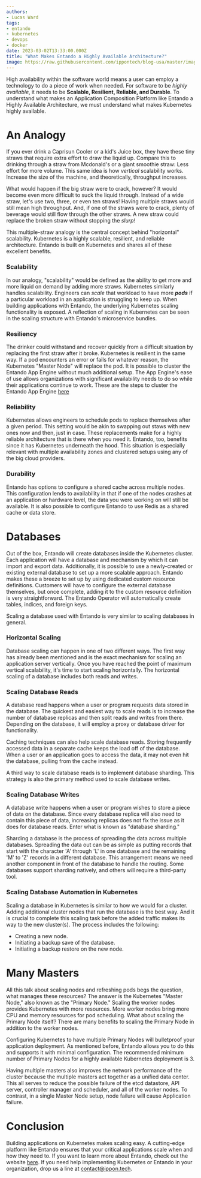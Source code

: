 ```yaml
---
authors:
- Lucas Ward
tags:
- entando
- kubernetes
- devops
- docker
date: 2023-03-02T13:33:00.000Z
title: "What Makes Entando a Highly Available Architecture?"
image: https://raw.githubusercontent.com/ippontech/blog-usa/master/images/2022/12/scalingkubernetesstraws.jpg
---
```


High availability within the software world means a user can employ a technology to do a piece of work when needed. For software to be *highly available*, it needs to be **Scalable, Resilient, Reliable, and Durable**. To understand what makes an Application Composition Platform like Entando a Highly Available Architecture, we must understand what makes Kubernetes highly available.

# An Analogy

If you ever drink a Caprisun Cooler or a kid's Juice box, they have these tiny straws that require extra effort to draw the liquid up. Compare this to drinking through a straw from Mcdonald's or a giant smoothie straw: Less effort for more volume. This same idea is how *vertical* scalability works. Increase the size of the machine, and theoretically, throughput increases.

What would happen if the big straw were to crack, however? It would become even more difficult to suck the liquid through. Instead of a wide straw, let's use two, three, or even ten straws! Having multiple straws would still mean high throughput. And, if one of the straws were to crack, plenty of beverage would still flow through the other straws. A new straw could replace the broken straw without stopping the *slurp!*

This multiple-straw analogy is the central concept behind "horizontal" scalability. Kubernetes is a highly scalable, resilient, and reliable architecture. Entando is built on Kubernetes and shares all of these excellent benefits.

### Scalability

In our analogy, "scalability" would be defined as the ability to get more and more liquid on demand by adding more straws. Kubernetes similarly handles scalability. Engineers can *scale* that workload to have more ***pods*** if a particular workload in an application is struggling to keep up. When building applications with Entando, the underlying Kubernetes scaling functionality is exposed. A reflection of scaling in Kubernetes can be seen in the scaling structure with Entando's microservice bundles.

### Resiliency

The drinker could withstand and recover quickly from a difficult situation by replacing the first straw after it broke. Kubernetes is resilient in the same way. If a pod encounters an error or fails for whatever reason, the Kubernetes "Master Node" will replace the pod. It is possible to cluster the Entando App Engine without much additional setup. The App Engine's ease of use allows organizations with significant availability needs to do so while their applications continue to work. These are the steps to cluster the Entando App Engine [here](https://developer.entando.com/next/tutorials/devops/caching-and-clustering.html#clustering)

### Reliability

Kubernetes allows engineers to schedule pods to replace themselves after a given period. This setting would be akin to swapping out staws with new ones now and then, just in case. These replacements make for a highly reliable architecture that is there when you need it. Entando, too, benefits since it has Kubernetes underneath the hood. This situation is especially relevant with multiple availability zones and clustered setups using any of the big cloud providers.

### Durability

Entando has options to configure a shared cache across multiple nodes. This configuration lends to availability in that if one of the nodes crashes at an application or hardware level, the data you were working on will still be available. It is also possible to configure Entando to use Redis as a shared cache or data store.

# Databases

Out of the box, Entando will create databases inside the Kubernetes cluster. Each application will have a database and mechanism by which it can import and export data. Additionally, it is possible to use a newly-created or existing external database to set up a more scalable approach. Entando makes these a breeze to set up by using dedicated custom resource definitions. Customers will have to configure the external database themselves, but once complete, adding it to the custom resource definition is very straightforward. The Entando Operator will automatically create tables, indices, and foreign keys.

Scaling a database used with Entando is very similar to scaling databases in general.

### Horizontal Scaling

Database scaling can happen in one of two different ways. The first way has already been mentioned and is the exact mechanism for scaling an application server vertically. Once you have reached the point of maximum vertical scalability, it's time to start scaling horizontally. The horizontal scaling of a database includes both reads and writes.

### Scaling Database Reads

A database read happens when a user or program requests data stored in the database. The quickest and easiest way to scale reads is to increase the number of database replicas and then split reads and writes from there. Depending on the database, it will employ a proxy or database driver for functionality.

Caching techniques can also help scale database reads. Storing frequently accessed data in a separate cache keeps the load off of the database.  When a user or an application goes to access the data, it may not even hit the database, pulling from the cache instead.

A third way to scale database reads is to implement database sharding. This strategy is also the primary method used to scale database writes.

### Scaling Database Writes

A database write happens when a user or program wishes to store a piece of data on the database. Since every database replica will also need to contain this piece of data, increasing replicas does not fix the issue as it does for database reads. Enter what is known as "database sharding."

Sharding a database is the process of spreading the data across multiple databases. Spreading the data out can be as simple as putting records that start with the character 'A' through 'L' in one database and the remaining 'M' to 'Z' records in a different database. This arrangement means we need another component in front of the database to handle the routing. Some databases support sharding natively, and others will require a third-party tool.

### Scaling Database Automation in Kubernetes

Scaling a database in Kubernetes is similar to how we would for a cluster. Adding additional cluster nodes that run the database is the best way. And it is crucial to complete this scaling task before the added traffic makes its way to the new cluster(s). The process includes the following:
- Creating a new node.
- Initiating a backup save of the database.
- Initiating a backup restore on the new node.

# Many Masters

All this talk about scaling nodes and refreshing pods begs the question, what manages these resources? The answer is the Kubernetes "Master Node," also known as the "Primary Node." Scaling the worker nodes provides Kubernetes with more resources. More worker nodes bring more CPU and memory resources for pod scheduling. What about scaling the Primary Node itself? There are many benefits to scaling the Primary Node in addition to the worker nodes.

Configuring Kubernetes to have multiple Primary Nodes will bulletproof your application deployment. As mentioned before, Entando allows you to do this and supports it with minimal configuration. The recommended minimum number of Primary Nodes for a highly available Kubernetes deployment is 3.

Having multiple masters also improves the network performance of the cluster because the multiple masters act together as a unified data center.  This all serves to reduce the possible failure of the etcd datastore, API server, controller manager and scheduler, and all of the worker nodes.  To contrast, in a single Master Node setup, node failure will cause Application failure.

# Conclusion

Building applications on Kubernetes makes scaling easy. A cutting-edge platform like Entando ensures that your critical applications scale when and how they need to. If you want to learn more about Entando, check out the website [here](https://entando.com/). If you need help implementing Kubernetes or Entando in your organization, drop us a line at [contact@ippon.tech](mailto:contact@ippon.tech).
